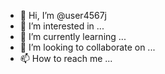 - 👋 Hi, I’m @user4567j
- 👀 I’m interested in ...
- 🌱 I’m currently learning ...
- 💞️ I’m looking to collaborate on ...
- 📫 How to reach me ...

<!---
user4567j/user4567j is a ✨ special ✨ repository because its `README.md` (this file) appears on your GitHub profile.
You can click the Preview link to take a look at your changes.
--->
